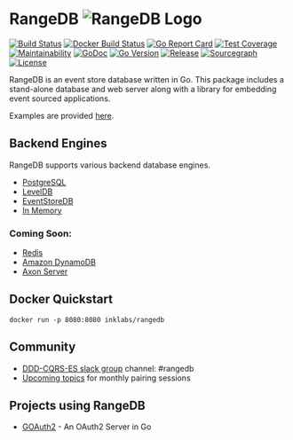 # RangeDB ![RangeDB Logo](https://github.com/inklabs/rangedb/blob/master/pkg/rangedbui/static/img/rangedb-logo-white-30x30.png)

[![Build Status](https://travis-ci.org/inklabs/rangedb.svg?branch=master)](https://travis-ci.org/inklabs/rangedb)
[![Docker Build Status](https://img.shields.io/docker/cloud/build/inklabs/rangedb)](https://hub.docker.com/r/inklabs/rangedb/builds)
[![Go Report Card](https://goreportcard.com/badge/github.com/inklabs/rangedb)](https://goreportcard.com/report/github.com/inklabs/rangedb)
[![Test Coverage](https://api.codeclimate.com/v1/badges/c19eabe7c73ccc64738e/test_coverage)](https://codeclimate.com/github/inklabs/rangedb/test_coverage)
[![Maintainability](https://api.codeclimate.com/v1/badges/c19eabe7c73ccc64738e/maintainability)](https://codeclimate.com/github/inklabs/rangedb/maintainability)
[![GoDoc](https://godoc.org/github.com/inklabs/rangedb?status.svg)](https://godoc.org/github.com/inklabs/rangedb)
[![Go Version](https://img.shields.io/github/go-mod/go-version/inklabs/rangedb.svg)](https://github.com/inklabs/rangedb/blob/master/go.mod)
[![Release](https://img.shields.io/github/release/inklabs/rangedb.svg?include_prereleases&sort=semver)](https://github.com/inklabs/rangedb/releases/latest)
[![Sourcegraph](https://sourcegraph.com/github.com/inklabs/rangedb/-/badge.svg)](https://sourcegraph.com/github.com/inklabs/rangedb?badge)
[![License](https://img.shields.io/github/license/inklabs/rangedb.svg)](https://github.com/inklabs/rangedb/blob/master/LICENSE)

RangeDB is an event store database written in Go. This package includes a stand-alone database
and web server along with a library for embedding event sourced applications.

Examples are provided [here](examples).

## Backend Engines

RangeDB supports various backend database engines.

- [PostgreSQL](https://www.postgresql.org/)
- [LevelDB](https://github.com/google/leveldb)
- [EventStoreDB](https://www.eventstore.com/eventstoredb)
- [In Memory](https://github.com/inklabs/rangedb/tree/master/provider/inmemorystore)

### Coming Soon:

- [Redis](https://redis.com/)
- [Amazon DynamoDB](https://aws.amazon.com/dynamodb/)
- [Axon Server](https://developer.axoniq.io/axon-server)

## Docker Quickstart

```
docker run -p 8080:8080 inklabs/rangedb
```

## Community

- [DDD-CQRS-ES slack group](https://github.com/ddd-cqrs-es/slack-community) channel: #rangedb
- [Upcoming topics](https://github.com/inklabs/rangedb/wiki/Upcoming-Topics) for monthly pairing sessions


## Projects using RangeDB

* [GOAuth2](https://github.com/inklabs/goauth2) - An OAuth2 Server in Go
